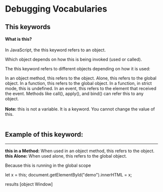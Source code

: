 # Debugging Vocabularies
## This keywords<br>
#### What is this?
In JavaScript, the this keyword refers to an object.

Which object depends on how this is being invoked (used or called).

The this keyword refers to different objects depending on how it is used:

In an object method, this refers to the object.
Alone, this refers to the global object.
In a function, this refers to the global object.
In a function, in strict mode, this is undefined.
In an event, this refers to the element that received the event.
Methods like call(), apply(), and bind() can refer this to any object.<br><br>
<strong>Note:</strong>
this is not a variable. It is a keyword. You cannot change the value of this.<br><br>
## Example of this keyword: 
<hr>
<strong>this in a Method:</strong>
When used in an object method, this refers to the object.<br>
<strong>this Alone:</strong>
When used alone, this refers to the global object.

Because this is running in the global scope


let x = this;
document.getElementById("demo").innerHTML = x;

results [object Window]
